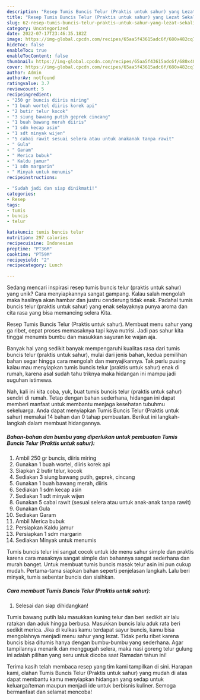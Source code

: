 ```yaml
---
description: "Resep Tumis Buncis Telur (Praktis untuk sahur) yang Lezat Sekali"
title: "Resep Tumis Buncis Telur (Praktis untuk sahur) yang Lezat Sekali"
slug: 62-resep-tumis-buncis-telur-praktis-untuk-sahur-yang-lezat-sekali
category: Uncategorized
date: 2022-07-17T23:46:35.182Z
image: https://img-global.cpcdn.com/recipes/65aa5f43615adc6f/680x482cq70/tumis-buncis-telur-praktis-untuk-sahur-foto-resep-utama.jpg
hideToc: false
enableToc: true
enableTocContent: false
thumbnail: https://img-global.cpcdn.com/recipes/65aa5f43615adc6f/680x482cq70/tumis-buncis-telur-praktis-untuk-sahur-foto-resep-utama.jpg
cover: https://img-global.cpcdn.com/recipes/65aa5f43615adc6f/680x482cq70/tumis-buncis-telur-praktis-untuk-sahur-foto-resep-utama.jpg
author: Admin
authorAv: notfound
ratingvalue: 3.7
reviewcount: 5
recipeingredient:
- "250 gr buncis diiris miring"
- "1 buah wortel diiris korek api"
- "2 butir telur kocok"
- "3 siung bawang putih geprek cincang"
- "1 buah bawang merah diiris"
- "1 sdm kecap asin"
- "1 sdt minyak wijen"
- "5 cabai rawit sesuai selera atau untuk anakanak tanpa rawit"
- " Gula"
- " Garam"
- " Merica bubuk"
- " Kaldu jamur"
- "1 sdm margarin"
- " Minyak untuk menumis"
recipeinstructions:

- "Sudah jadi dan siap dinikmati!"
categories:
- Resep
tags:
- tumis
- buncis
- telur

katakunci: tumis buncis telur 
nutrition: 297 calories
recipecuisine: Indonesian
preptime: "PT36M"
cooktime: "PT59M"
recipeyield: "2"
recipecategory: Lunch

---
```





Sedang mencari inspirasi resep tumis buncis telur (praktis untuk sahur) yang unik? Cara menyiapkannya sangat gampang. Kalau salah mengolah maka hasilnya akan hambar dan justru cenderung tidak enak. Padahal tumis buncis telur (praktis untuk sahur) yang enak selayaknya punya aroma dan cita rasa yang bisa memancing selera Kita.





Resep Tumis Buncis Telur (Praktis untuk sahur). Membuat menu sahur yang ga ribet, cepat proses memasaknya tapi kaya nutrisi. Jadi pas sahur kita tinggal menumis bumbu dan masukkan sayuran ke wajan aja.

Banyak hal yang sedikit banyak mempengaruhi kualitas rasa dari tumis buncis telur (praktis untuk sahur), mulai dari jenis bahan, kedua pemilihan bahan segar hingga cara mengolah dan menyajikannya. Tak perlu pusing kalau mau menyiapkan tumis buncis telur (praktis untuk sahur) enak di rumah, karena asal sudah tahu triknya maka hidangan ini mampu jadi suguhan istimewa.






Nah, kali ini kita coba, yuk, buat tumis buncis telur (praktis untuk sahur) sendiri di rumah. Tetap dengan bahan sederhana, hidangan ini dapat memberi manfaat untuk membantu menjaga kesehatan tubuhmu sekeluarga. Anda dapat menyiapkan Tumis Buncis Telur (Praktis untuk sahur) memakai 14 bahan dan 0 tahap pembuatan. Berikut ini langkah-langkah dalam membuat hidangannya.

<!--inarticleads1-->

##### Bahan-bahan dan bumbu yang diperlukan untuk pembuatan Tumis Buncis Telur (Praktis untuk sahur):

1. Ambil 250 gr buncis, diiris miring
1. Gunakan 1 buah wortel, diiris korek api
1. Siapkan 2 butir telur, kocok
1. Sediakan 3 siung bawang putih, geprek, cincang
1. Gunakan 1 buah bawang merah, diiris
1. Sediakan 1 sdm kecap asin
1. Sediakan 1 sdt minyak wijen
1. Gunakan 5 cabai rawit (sesuai selera atau untuk anak-anak tanpa rawit)
1. Gunakan  Gula
1. Sediakan  Garam
1. Ambil  Merica bubuk
1. Persiapkan  Kaldu jamur
1. Persiapkan 1 sdm margarin
1. Sediakan  Minyak untuk menumis


Tumis buncis telur ini sangat cocok untuk ide menu sahur simple dan praktis karena cara masaknya sangat simple dan bahannya sangat sederhana dan murah banget. Untuk membuat tumis buncis masak telur asin ini pun cukup mudah. Pertama-tama siapkan bahan seperti penjelasan langkah. Lalu beri minyak, tumis sebentar buncis dan sisihkan. 

<!--inarticleads2-->

##### Cara membuat Tumis Buncis Telur (Praktis untuk sahur):


1. Selesai dan siap dihidangkan!

Tumis bawang putih lalu masukkan kuning telur dan beri sedikit air lalu ratakan dan aduk hingga berbusa. Masukkan buncis lalu aduk rata beri sedikit merica. Jika di kulkas kamu terdapat sayur buncis, kamu bisa mengolahnya menjadi menu sahur yang lezat. Tidak perlu ribet karena buncis bisa ditumis hanya dengan bumbu-bumbu yang sederhana. Agar tampilannya menarik dan menggugah selera, maka nasi goreng telur gulung ini adalah pilihan yang seru untuk dicoba saat Ramadan tahun ini! 

Terima kasih telah membaca resep yang tim kami tampilkan di sini. Harapan kami, olahan Tumis Buncis Telur (Praktis untuk sahur) yang mudah di atas dapat membantu kamu menyiapkan hidangan yang sedap untuk keluarga/teman maupun menjadi ide untuk berbisnis kuliner. Semoga bermanfaat dan selamat mencoba!
